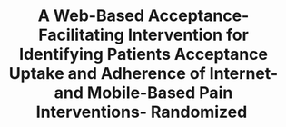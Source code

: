 --- 
abstract: '' 
authors: 
 - J Lin
 -  B Faust
 -  admin
 -  L Kramer
 -  H Baumeister
doi: '' 
featured: false 
publication: '*JMIR*, 223' 
publication_short: '' 
publishDate: '2019-01-01' 
title: 'A Web-Based Acceptance-Facilitating Intervention for Identifying Patients Acceptance  Uptake  and Adherence of Internet-and Mobile-Based Pain Interventions- Randomized ' 
url_code: '' 
url_dataset: '' 
url_pdf: '' 
url_poster: '' 
url_project: '' 
url_slides: '' 
url_source: '' 
url_video: '' 
---